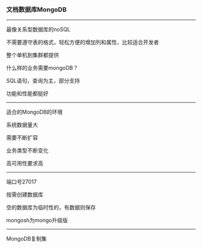 ### 文档数据库MongoDB

---

最像关系型数据库的noSQL

不需要遵守表的格式，轻松方便的增加列和属性，比较适合开发者

整个单机到集群都提供

什么样的业务需要mongoDB？

SQL语句，查询为主，部分支持

功能和性能都挺好

---

适合的MongoDB的环境

系统数据量大

需要不断扩容

业务类型不断变化

高可用性要求高

---

端口号27017

按需创建数据库

空的数据库为临时性的，有数据则保存

mongosh为mongo升级版

---

MongoDB复制集

